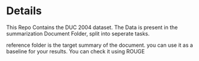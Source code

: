 # Details
This Repo Contains the DUC 2004 dataset. The Data is present in the summarization Document Folder, split into seperate tasks. 

reference folder is the target summary of the document. you can use it as a baseline for your results. You can check it using ROUGE


